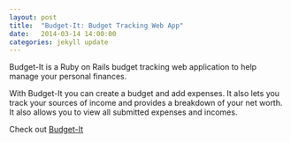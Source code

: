 ```yaml
---
layout: post
title:  "Budget-It: Budget Tracking Web App"
date:   2014-03-14 14:00:00
categories: jekyll update
---
```


Budget-It is a Ruby on Rails budget tracking web application to help manage your personal finances. 

With Budget-It you can create a budget and add expenses. It also lets you track your sources of income and provides a breakdown of your net worth. It also allows you to view all submitted expenses and incomes.

Check out [Budget-It](https://budget-it.herokuapp.com/)
